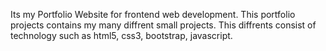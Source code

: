 Its my Portfolio Website for frontend web development. This portfolio projects contains my many diffrent small projects. This diffrents consist of technology such as html5, css3, bootstrap, javascript.
